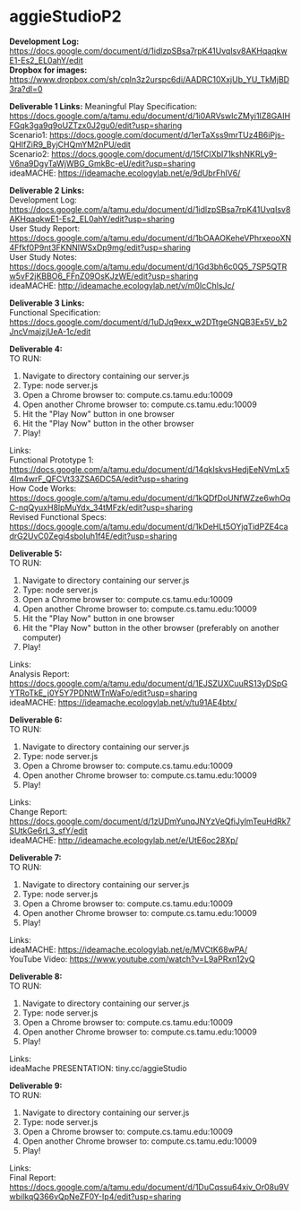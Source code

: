 # aggieStudioP2 </br>
**Development Log:** https://docs.google.com/document/d/1idlzpSBsa7rpK41UvqIsv8AKHqaqkwE1-Es2_EL0ahY/edit </br> 
**Dropbox for images:** https://www.dropbox.com/sh/cpln3z2urspc6di/AADRC10XxjUb_YU_TkMjBD3ra?dl=0 </br>

**Deliverable 1 Links:**
Meaningful Play Specification: https://docs.google.com/a/tamu.edu/document/d/1i0ARVswIcZMyi1IZ8GAIHFGqk3ga9q9oUZTzx0J2gu0/edit?usp=sharing </br>
Scenario1: https://docs.google.com/document/d/1erTaXss9mrTUz4B6iPjs-QHIfZiR9_ByjCHQmYM2nPU/edit </br>
Scenario2: https://docs.google.com/document/d/15fClXbI71kshNKRLy9-V6na9DgyTaWjWBG_GmkBc-eU/edit?usp=sharing </br>
ideaMACHE: https://ideamache.ecologylab.net/e/9dUbrFhIV6/ </br>

**Deliverable 2 Links:** </br> 
Development Log: https://docs.google.com/a/tamu.edu/document/d/1idlzpSBsa7rpK41UvqIsv8AKHqaqkwE1-Es2_EL0ahY/edit?usp=sharing </br>
User Study Report: https://docs.google.com/a/tamu.edu/document/d/1bOAAOKeheVPhrxeooXN4Ffkf0P9nt3FKNNlWSxDp9mg/edit?usp=sharing </br>
User Study Notes: https://docs.google.com/a/tamu.edu/document/d/1Gd3bh6c0Q5_7SP5QTRw5vF2jKBBO6_FFnZ09OsKJzWE/edit?usp=sharing </br>
ideaMACHE: http://ideamache.ecologylab.net/v/m0IcChlsJc/ </br>

**Deliverable 3 Links:**</br> 
Functional Specification: https://docs.google.com/document/d/1uDJq9exx_w2DTtgeGNQB3Ex5V_b2JncVmajzjUeA-1c/edit </br>

**Deliverable 4:**</br>
TO RUN:</br>
1. Navigate to directory containing our server.js </br>
2. Type: node server.js </br>
3. Open a Chrome browser to: compute.cs.tamu.edu:10009 </br>
4. Open another Chrome browser to: compute.cs.tamu.edu:10009 </br>
5. Hit the "Play Now" button in one browser </br>
6. Hit the "Play Now" button in the other browser </br>
7. Play! </br>

Links:</br>
Functional Prototype 1: https://docs.google.com/a/tamu.edu/document/d/14qkIskvsHedjEeNVmLx54Im4wrF_QFCVt33ZSA6DC5A/edit?usp=sharing </br> How Code Works: https://docs.google.com/a/tamu.edu/document/d/1kQDfDoUNfWZze6whOqC-nqQyuxH8lpMuYdx_34tMFzk/edit?usp=sharing </br> Revised Functional Specs: https://docs.google.com/a/tamu.edu/document/d/1kDeHLt5OYjqTidPZE4cadrG2UvC0Zegi4sboIuh1f4E/edit?usp=sharing </br>

**Deliverable 5:**</br>
TO RUN:</br>
1. Navigate to directory containing our server.js </br>
2. Type: node server.js </br>
3. Open a Chrome browser to: compute.cs.tamu.edu:10009 </br>
4. Open another Chrome browser to: compute.cs.tamu.edu:10009 </br>
5. Hit the "Play Now" button in one browser </br>
6. Hit the "Play Now" button in the other browser (preferably on another computer) </br>
7. Play! </br>

Links:</br>
Analysis Report: https://docs.google.com/a/tamu.edu/document/d/1EJSZUXCuuRS13yDSpGYTRoTkE_j0Y5Y7PDNtWTnWaFo/edit?usp=sharing </br>
ideaMACHE: https://ideamache.ecologylab.net/v/tu91AE4btx/ </br>

**Deliverable 6:**</br>
TO RUN:</br>
1. Navigate to directory containing our server.js </br>
2. Type: node server.js </br>
3. Open a Chrome browser to: compute.cs.tamu.edu:10009 </br>
4. Open another Chrome browser to: compute.cs.tamu.edu:10009 </br>
5. Play! </br>

Links: </br>
Change Report: https://docs.google.com/document/d/1zUDmYunqJNYzVeQfiJylmTeuHdRk7SUtkGe6rL3_sfY/edit </br>
ideaMACHE: http://ideamache.ecologylab.net/e/UtE6oc28Xp/ </br>

**Deliverable 7:**</br>
TO RUN:</br>
1. Navigate to directory containing our server.js </br>
2. Type: node server.js </br>
3. Open a Chrome browser to: compute.cs.tamu.edu:10009 </br>
4. Open another Chrome browser to: compute.cs.tamu.edu:10009 </br>
5. Play! </br>

Links: </br>
ideaMACHE: https://ideamache.ecologylab.net/e/MVCtK68wPA/ </br>
YouTube Video: https://www.youtube.com/watch?v=L9aPRxn12yQ </br>

**Deliverable 8:**</br>
TO RUN:</br>
1. Navigate to directory containing our server.js </br>
2. Type: node server.js </br>
3. Open a Chrome browser to: compute.cs.tamu.edu:10009 </br>
4. Open another Chrome browser to: compute.cs.tamu.edu:10009 </br>
5. Play! </br>

Links: </br>
ideaMache PRESENTATION: tiny.cc/aggieStudio </br>

**Deliverable 9:**</br>
TO RUN:</br>
1. Navigate to directory containing our server.js </br>
2. Type: node server.js </br>
3. Open a Chrome browser to: compute.cs.tamu.edu:10009 </br>
4. Open another Chrome browser to: compute.cs.tamu.edu:10009 </br>
5. Play! </br>

Links: </br>
Final Report: https://docs.google.com/a/tamu.edu/document/d/1DuCqssu64xiv_Or08u9VwbilkqQ366vQpNeZF0Y-Ip4/edit?usp=sharing </br>
